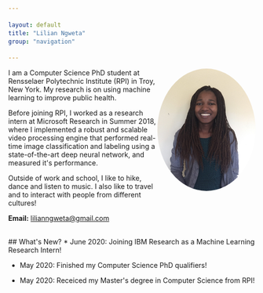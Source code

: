 ```yaml
---

layout: default
title: "Lilian Ngweta"
group: "navigation"

---
```

<style>
img {
  border-radius: 50%;
}
</style>

<img style="float: right;" src="picture.jpg" height="250px" width="200px">


I am a Computer Science PhD student at Rensselaer Polytechnic Institute (RPI) in Troy, New York. My research is on using machine learning to improve public health. 

Before joining RPI, I worked as a research intern at Microsoft Research in Summer 2018, where I implemented a robust and scalable video processing engine that performed real-time image classification and labeling using a state-of-the-art deep neural network, and measured it's performance. 

Outside of work and school, I like to hike, dance and listen to music. I also like to travel and to interact with people from different cultures! 

<b>Email:</b> lilianngweta@gmail.com


<br>
## What's New? 
* June 2020: Joining IBM Research as a Machine Learning Research Intern!

* May 2020: Finished my Computer Science PhD qualifiers!

* May 2020: Receiced my Master's degree in Computer Science from RPI!

